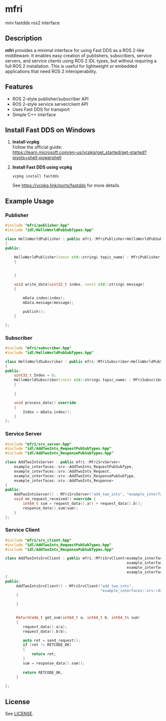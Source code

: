 # mfri
mini fastdds ros2 interface



## Description

**mfri** provides a minimal interface for using Fast DDS as a ROS 2-like middleware. It enables easy creation of publishers, subscribers, service servers, and service clients using ROS 2 IDL types, but without requiring a full ROS 2 installation. This is useful for lightweight or embedded applications that need ROS 2 interoperability.

## Features

- ROS 2-style publisher/subscriber API
- ROS 2-style service server/client API
- Uses Fast DDS for transport
- Simple C++ interface

## Install Fast DDS on Windows

1. **Install vcpkg**  
   Follow the official guide:  
   https://learn.microsoft.com/en-us/vcpkg/get_started/get-started?pivots=shell-powershell

2. **Install Fast DDS using vcpkg**  
   ```
   vcpkg install fastdds
   ```
   See https://vcpkg.link/ports/fastdds for more details.

## Example Usage

### Publisher

```cpp
#include "mfri/publisher.hpp"
#include "idl/HelloWorldPubSubTypes.hpp"

class HelloWorldPublisher : public mfri::MfriPublisher<HelloWorldPubSubType, HelloWorld>
{
public:
    
    HelloWorldPublisher(const std::string& topic_name) : MfriPublisher(topic_name, "HelloWorld")
    {
        

    }

    void write_data(uint32_t index, const std::string& message)
    {
        
        mData.index(index);
        mData.message(message);

        publish();
    }

};
```

### Subscriber

```cpp
#include "mfri/subscriber.hpp"
#include "idl/HelloWorldPubSubTypes.hpp"

class HelloWorldSubscriber : public mfri::MfriSubscriber<HelloWorldPubSubType, HelloWorld>
{   
public:
    uint32_t Index = 0;
    HelloWorldSubscriber(const std::string& topic_name) : MfriSubscriber(topic_name, "HelloWorld")
    {
        
    }

    void process_data() override
    {
        Index = mData.index();        
    }
};
```

### Service Server

```cpp
#include "mfri/srv_server.hpp"
#include "idl/AddTwoInts_RequestPubSubTypes.hpp"
#include "idl/AddTwoInts_ResponsePubSubTypes.hpp"

class AddTwoIntsServer : public mfri::MfriSrvServer<
    example_interfaces::srv::AddTwoInts_RequestPubSubType,
    example_interfaces::srv::AddTwoInts_Request,
    example_interfaces::srv::AddTwoInts_ResponsePubSubType,
    example_interfaces::srv::AddTwoInts_Response>
{
public:
    AddTwoIntsServer() : MfriSrvServer("add_two_ints", "example_interfaces::srv::dds_::AddTwoInts_") {}
    void on_request_received() override {
        int64_t sum = request_data().a() + request_data().b();
        response_data().sum(sum);
    }
};

```

### Service Client

```cpp
#include "mfri/srv_client.hpp"
#include "idl/AddTwoInts_RequestPubSubTypes.hpp"
#include "idl/AddTwoInts_ResponsePubSubTypes.hpp"

class AddTwoIntsSrvClient : public mfri::MfriSrvClient<example_interfaces::srv::AddTwoInts_RequestPubSubType,        
                                                       example_interfaces::srv::AddTwoInts_Request, 
                                                       example_interfaces::srv::AddTwoInts_ResponsePubSubType, 
                                                       example_interfaces::srv::AddTwoInts_Response>
{
public:
     AddTwoIntsSrvClient() : MfriSrvClient("add_two_ints", 
                                           "example_interfaces::srv::dds_::AddTwoInts_")
     {

     }
    

     ReturnCode_t get_sum(int64_t a, int64_t b, int64_t& sum)
     {
        request_data().a(a);
        request_data().b(b);

        auto ret = send_request();
        if (ret != RETCODE_OK)
        {            
            return ret;
        }
        sum = response_data().sum();
               
        return RETCODE_OK;                         
     }
     
};
```

## License

See [LICENSE](LICENSE).
